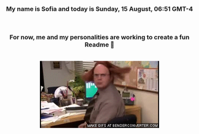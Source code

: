 


<div align="center">
<h3 >My name is Sofia and today is Sunday, 15 August, 06:51 GMT-4</h3><br>
<h3 >For now, me and my personalities are working to create a fun Readme 👋
</h3><br>
<img src='img/dwight.gif' alt='working...'/>
</div>

